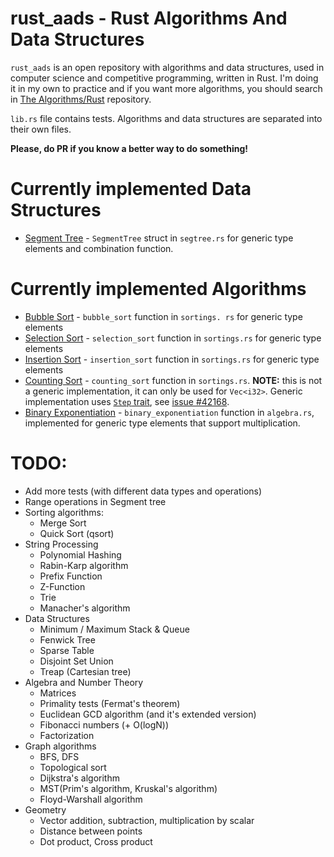 # rust_aads - Rust Algorithms And Data Structures
`rust_aads` is an open repository with algorithms and data structures, used in computer science and 
competitive programming, written in Rust. I'm doing it in my own to practice and if you want more 
algorithms, you should search in [The Algorithms/Rust](https://github.com/TheAlgorithms/Rust) 
repository.

`lib.rs` file contains tests. Algorithms and data structures are separated into 
their own files.

**Please, do PR if you know a better way to do something!**

# Currently implemented Data Structures
* [Segment Tree](https://en.wikipedia.org/wiki/Segment_tree) - `SegmentTree` struct in 
  `segtree.rs` for generic type elements and combination function.

# Currently implemented Algorithms
* [Bubble Sort](https://en.wikipedia.org/wiki/Bubble_sort) - `bubble_sort` function in `sortings.
  rs` for generic type elements
* [Selection Sort](https://en.wikipedia.org/wiki/Selection_sort) - `selection_sort` function in 
  `sortings.rs`  for generic type elements
* [Insertion Sort](https://en.wikipedia.org/wiki/Insertion_sort) - `insertion_sort` function in 
  `sortings.rs` for generic type elements
* [Counting Sort](https://en.wikipedia.org/wiki/Counting_sort) - `counting_sort` function in 
  `sortings.rs`. **NOTE:** this is not a generic implementation, it can only be used for 
  `Vec<i32>`. Generic implementation uses
  [`Step` trait](https://doc.rust-lang.org/std/iter/trait.Step.html), see 
  [issue #42168](https://github.com/rust-lang/rust/issues/42168).
* [Binary Exponentiation](https://en.wikipedia.org/wiki/Exponentiation_by_squaring) - 
  `binary_exponentiation` function in `algebra.rs`, implemented for generic type elements that 
  support multiplication.



# TODO:
* Add more tests (with different data types and operations)
* Range operations in Segment tree
* Sorting algorithms:
  * Merge Sort
  * Quick Sort (qsort)
* String Processing
  * Polynomial Hashing
  * Rabin-Karp algorithm
  * Prefix Function
  * Z-Function
  * Trie
  * Manacher's algorithm
* Data Structures
  * Minimum / Maximum Stack & Queue
  * Fenwick Tree
  * Sparse Table
  * Disjoint Set Union
  * Treap (Cartesian tree)
* Algebra and Number Theory
  * Matrices
  * Primality tests (Fermat's theorem)
  * Euclidean GCD algorithm (and it's extended version)
  * Fibonacci numbers (+ O(logN)) 
  * Factorization
* Graph algorithms
  * BFS, DFS
  * Topological sort
  * Dijkstra's algorithm
  * MST(Prim's algorithm, Kruskal's algorithm)
  * Floyd-Warshall algorithm
* Geometry
  * Vector addition, subtraction, multiplication by scalar
  * Distance between points
  * Dot product, Cross product

